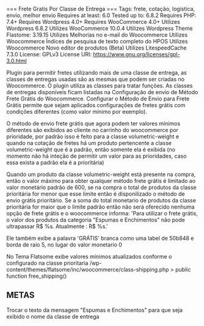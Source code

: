 === Frete Gratis Por Classe de Entrega ===
Tags: frete, cotação, logística, envio, melhor envio
Requires at least: 6.0
Tested up to: 6.8.2
Requires PHP: 7.4+
Requires Wordpress 4.0+
Requires WooCommerce 4.0+
Utilizes Wordpress 6.8.2
Utilizes WooCommerce 10.0.4
Utilizes Wordpress Theme Flastome: 3.19.15
Utilizes Melhorias no e-mail do Woocommerce
Utilizes Woocommerce Índices de pesquisa de texto completo do HPOS
Utilizes Woocommerce Novo editor de produtos (Beta)
Utilizes LitespeedCache 7.3.0
License: GPLv3
License URI: https://www.gnu.org/licenses/gpl-3.0.html


Plugin para permitir fretes utilizando mais de uma classe de entrega, as classes de entregas usadas
são as mesmas que podem ser criadas no Woocommerce. O plugin utiliza as classes para tratar
funções. As classes de entregas disponíveis ficam listadas na Configuração de envio de Método Frete
Grátis do Woocommerce. Configurar o Método de Envio para Frete Grátis permite que sejam aplicados
configurações de fretes grátis com condições diferentes (como valor mínimo por exemplo).

O método de envio frete grátis que agora podem ter valores mínimos diferentes são exibidos ao cliente
no carrinho do woocommerce por prioridade, por padrão isso é feito para a classe volumetric-weight
e quando na cotação de fretes há um produto pertencente a classe volumetric-weight que é a padrão,
então somente ela é exibida (no momento não há inteção de permitir um valor para as prioridades, caso
essa exista a padrão ela é a prioritária)

Quando um produto da classe volumetric-weight está presente na compra, então o valor máximo para obter
qualquer método frete grátis é limitado ao valor monetário padrão de 600, se na compra o total
de produtos da classe prioritária for menor que esse limite então é disponilizado o método de envio
grátis prioritário. Se a soma do total monetario de produtos da classe prioritária for maior que
o limite padrão então não será oferecido nenhuma opção de frete grátis e o woocommerce informa:
'Para utilizar o frete grátis, o valor dos produtos da categoria "Espumas e Enchimentos" não pode ultrapassar R$ %s. Atualmente : R$ %s.'

Ele também exibe a palavra 'GRÁTIS' branca como uma label de 50b848 e borda de raio 5, no lugar
do valor monetario 0

No Tema Flatsome exibe valores mínimos atualizados conforme o configurado na classe prioritaria
/wp-content/themes/flatsome/inc/woocommerce/class-shipping.php > public function free_shipping() 

## METAS
Trocar o texto da mensagem "Espumas e Enchimentos" para que seja exibido o nome da classe de entrega


